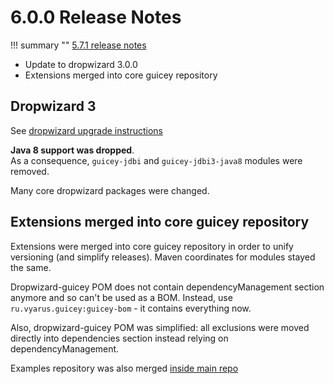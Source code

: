 # 6.0.0 Release Notes

!!! summary ""
    [5.7.1 release notes](http://xvik.github.io/dropwizard-guicey/5.7.1/about/release-notes/)

* Update to dropwizard 3.0.0
* Extensions merged into core guicey repository

## Dropwizard 3

See [dropwizard upgrade instructions](https://www.dropwizard.io/en/release-3.0.x/manual/upgrade-notes/upgrade-notes-3_0_x.html)

**Java 8 support was dropped**.  
As a consequence, `guicey-jdbi` and `guicey-jdbi3-java8` modules were removed.

Many core dropwizard packages were changed.

## Extensions merged into core guicey repository

Extensions were merged into core guicey repository in order to unify versioning (and simplify releases).
Maven coordinates for modules stayed the same.

Dropwizard-guicey POM does not contain dependencyManagement section anymore and so can't
be used as a BOM. Instead, use `ru.vyarus.guicey:guicey-bom` - it contains everything now.

Also, dropwizard-guicey POM was simplified: all exclusions were moved directly into dependencies section 
instead relying on dependencyManagement.

Examples repository was also merged [inside main repo](https://github.com/xvik/dropwizard-guicey/tree/master/examples)
